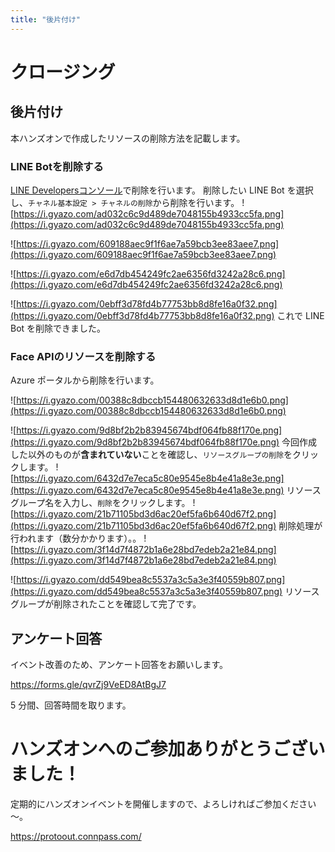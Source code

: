 ```yaml
---
title: "後片付け"
---
```


# クロージング

## 後片付け

本ハンズオンで作成したリソースの削除方法を記載します。

### LINE Botを削除する

[LINE Developersコンソール](https://developers.line.biz/ja/)で削除を行います。
削除したい LINE Bot を選択し、`チャネル基本設定 > チャネルの削除`から削除を行います。
![https://i.gyazo.com/ad032c6c9d489de7048155b4933cc5fa.png](https://i.gyazo.com/ad032c6c9d489de7048155b4933cc5fa.png)

![https://i.gyazo.com/609188aec9f1f6ae7a59bcb3ee83aee7.png](https://i.gyazo.com/609188aec9f1f6ae7a59bcb3ee83aee7.png)

![https://i.gyazo.com/e6d7db454249fc2ae6356fd3242a28c6.png](https://i.gyazo.com/e6d7db454249fc2ae6356fd3242a28c6.png)

![https://i.gyazo.com/0ebff3d78fd4b77753bb8d8fe16a0f32.png](https://i.gyazo.com/0ebff3d78fd4b77753bb8d8fe16a0f32.png)
これで LINE Bot を削除できました。

### Face APIのリソースを削除する

Azure ポータルから削除を行います。

![https://i.gyazo.com/00388c8dbccb154480632633d8d1e6b0.png](https://i.gyazo.com/00388c8dbccb154480632633d8d1e6b0.png)

![https://i.gyazo.com/9d8bf2b2b83945674bdf064fb88f170e.png](https://i.gyazo.com/9d8bf2b2b83945674bdf064fb88f170e.png)
今回作成した以外のものが**含まれていない**ことを確認し、`リソースグループの削除`をクリックします。
![https://i.gyazo.com/6432d7e7eca5c80e9545e8b4e41a8e3e.png](https://i.gyazo.com/6432d7e7eca5c80e9545e8b4e41a8e3e.png)
リソースグループ名を入力し、`削除`をクリックします。
![https://i.gyazo.com/21b71105bd3d6ac20ef5fa6b640d67f2.png](https://i.gyazo.com/21b71105bd3d6ac20ef5fa6b640d67f2.png)
削除処理が行われます（数分かかります）。。
![https://i.gyazo.com/3f14d7f4872b1a6e28bd7edeb2a21e84.png](https://i.gyazo.com/3f14d7f4872b1a6e28bd7edeb2a21e84.png)

![https://i.gyazo.com/dd549bea8c5537a3c5a3e3f40559b807.png](https://i.gyazo.com/dd549bea8c5537a3c5a3e3f40559b807.png)
リソースグループが削除されたことを確認して完了です。

## アンケート回答

イベント改善のため、アンケート回答をお願いします。

https://forms.gle/qvrZj9VeED8AtBgJ7

5 分間、回答時間を取ります。

# ハンズオンへのご参加ありがとうございました！

定期的にハンズオンイベントを開催しますので、よろしければご参加ください～。

https://protoout.connpass.com/
